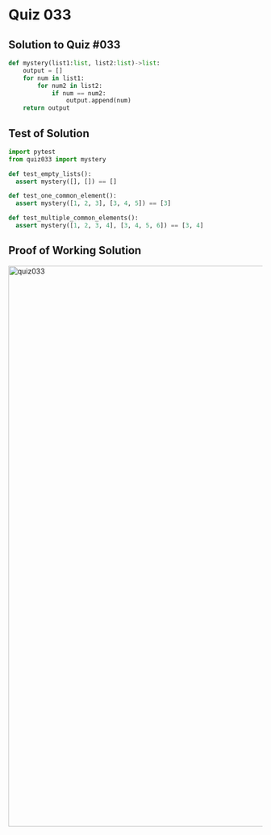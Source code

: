 # Quiz 033

## Solution to Quiz #033

```.py
def mystery(list1:list, list2:list)->list:
    output = []
    for num in list1:
        for num2 in list2:
            if num == num2:
                output.append(num)
    return output
```

## Test of Solution

```.py
import pytest
from quiz033 import mystery

def test_empty_lists():
  assert mystery([], []) == []

def test_one_common_element():
  assert mystery([1, 2, 3], [3, 4, 5]) == [3]

def test_multiple_common_elements():
  assert mystery([1, 2, 3, 4], [3, 4, 5, 6]) == [3, 4]
  ```
  
  ## Proof of Working Solution 
  
  <img width="1112" alt="quiz033" src="https://user-images.githubusercontent.com/111893043/220255401-1ffc3cd6-4c21-4b6b-ac1c-eb1db8c37a65.png">
